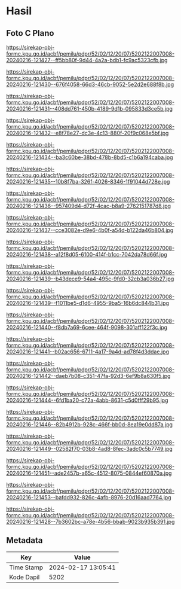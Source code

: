 # Hasil

## Foto C Plano

https://sirekap-obj-formc.kpu.go.id/acbf/pemilu/pdpr/52/02/12/20/07/5202122007008-20240216-121427--ff5bb80f-9d44-4a2a-bdb1-fc9ac5323cfb.jpg

https://sirekap-obj-formc.kpu.go.id/acbf/pemilu/pdpr/52/02/12/20/07/5202122007008-20240216-121430--676f4058-66d3-46cb-9052-5e2d2e688f8b.jpg

https://sirekap-obj-formc.kpu.go.id/acbf/pemilu/pdpr/52/02/12/20/07/5202122007008-20240216-121431--408dd761-450b-4189-9d1b-095833d3ce5b.jpg

https://sirekap-obj-formc.kpu.go.id/acbf/pemilu/pdpr/52/02/12/20/07/5202122007008-20240216-121432--e8f78e27-dc3e-4c13-880f-20f9c068e5bf.jpg

https://sirekap-obj-formc.kpu.go.id/acbf/pemilu/pdpr/52/02/12/20/07/5202122007008-20240216-121434--ba3c60be-38bd-478b-8bd5-c1b6a194caba.jpg

https://sirekap-obj-formc.kpu.go.id/acbf/pemilu/pdpr/52/02/12/20/07/5202122007008-20240216-121435--10b8f7ba-326f-4026-8346-1f91044d728e.jpg

https://sirekap-obj-formc.kpu.go.id/acbf/pemilu/pdpr/52/02/12/20/07/5202122007008-20240216-121436--957409d4-d72f-4cac-b8a9-2762151787d8.jpg

https://sirekap-obj-formc.kpu.go.id/acbf/pemilu/pdpr/52/02/12/20/07/5202122007008-20240216-121437--cce3082e-d9e6-4b0f-a54d-b122da46b804.jpg

https://sirekap-obj-formc.kpu.go.id/acbf/pemilu/pdpr/52/02/12/20/07/5202122007008-20240216-121438--a12f8d05-6100-414f-b1cc-7042da78d66f.jpg

https://sirekap-obj-formc.kpu.go.id/acbf/pemilu/pdpr/52/02/12/20/07/5202122007008-20240216-121439--b43dece9-54a4-495c-9fd0-32cb3a036b27.jpg

https://sirekap-obj-formc.kpu.go.id/acbf/pemilu/pdpr/52/02/12/20/07/5202122007008-20240216-121439--f1011be5-d1d6-4955-9ba5-16b6dc844b31.jpg

https://sirekap-obj-formc.kpu.go.id/acbf/pemilu/pdpr/52/02/12/20/07/5202122007008-20240216-121440--f8db7a69-6cee-464f-9098-301aff122f3c.jpg

https://sirekap-obj-formc.kpu.go.id/acbf/pemilu/pdpr/52/02/12/20/07/5202122007008-20240216-121441--b02ac656-6711-4a17-9a4d-ad78f4d3ddae.jpg

https://sirekap-obj-formc.kpu.go.id/acbf/pemilu/pdpr/52/02/12/20/07/5202122007008-20240216-121442--daeb7b08-c351-47fa-92d3-6ef9b8a630f5.jpg

https://sirekap-obj-formc.kpu.go.id/acbf/pemilu/pdpr/52/02/12/20/07/5202122007008-20240216-121444--6fd1ba20-c72a-4abb-8631-c5d0fff29b95.jpg

https://sirekap-obj-formc.kpu.go.id/acbf/pemilu/pdpr/52/02/12/20/07/5202122007008-20240216-121446--82b4912b-928c-466f-bb0d-8ea19e0dd87a.jpg

https://sirekap-obj-formc.kpu.go.id/acbf/pemilu/pdpr/52/02/12/20/07/5202122007008-20240216-121449--02582f70-03b8-4ad8-8fec-3adc0c5b7749.jpg

https://sirekap-obj-formc.kpu.go.id/acbf/pemilu/pdpr/52/02/12/20/07/5202122007008-20240216-121451--ade2457b-a65c-4512-8075-0844ef60870a.jpg

https://sirekap-obj-formc.kpu.go.id/acbf/pemilu/pdpr/52/02/12/20/07/5202122007008-20240216-121453--bafdd932-826c-4afb-8976-20d16aad7764.jpg

https://sirekap-obj-formc.kpu.go.id/acbf/pemilu/pdpr/52/02/12/20/07/5202122007008-20240216-121428--7b3602bc-a78e-4b56-bbab-9023b935b391.jpg


## Metadata

| Key        | Value               |
| ---------- | ------------------- |
| Time Stamp | 2024-02-17 13:05:41 |
| Kode Dapil | 5202                |



